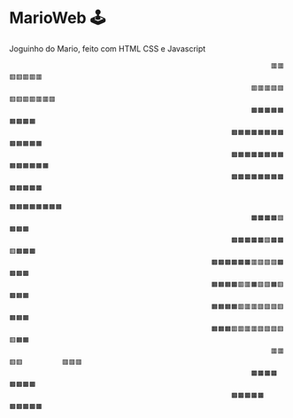 # MarioWeb  🕹️
Joguinho do Mario, feito com HTML CSS e Javascript 


                                                                      🟥🟥🟥🟥🟥🟥🟥
                                                                 🟥🟥🟥🟥🟥🟥🟥🟥🟥🟥🟥🟥
                                                                 🟫🟫🟫🟧🟧🟧🟫🟫🟧
                                                            🟫🟧🟧🟫🟧🟧🟧🟫🟫🟧🟧🟧🟧
                                                            🟫🟧🟧🟫🟫🟧🟧🟧🟧🟫🟧🟧🟧🟧
                                                            🟫🟫🟫🟧🟧🟧🟧🟫🟫🟫🟫🟫🟫
                                                                           🟧🟧🟧🟧🟧🟧🟧🟧
                                                                 🟫🟫🟫🟫🟥🟫🟫🟫
                                                            🟫🟫🟫🟫🟫🟥🟫🟫🟥🟫🟫🟫
                                                       🟫🟫🟫🟫🟫🟫🟥🟥🟥🟥🟫🟫🟫🟫
                                                       🟧🟧🟧🟫🟥🟥🟧🟥🟥🟧🟥🟫🟧🟧
                                                       🟧🟧🟧🟧🟥🟥🟥🟥🟥🟥🟥🟧🟧🟧
                                                       🟧🟧🟧🟥🟥🟥🟥🟥🟥🟥🟥🟥🟧🟧
                                                                      🟥🟥🟥🟥          🟥🟥🟥
                                                                 🟫🟫🟫🟫               🟫🟫🟫🟫
                                                            🟫🟫🟫🟫🟫               🟫🟫🟫🟫🟫            
